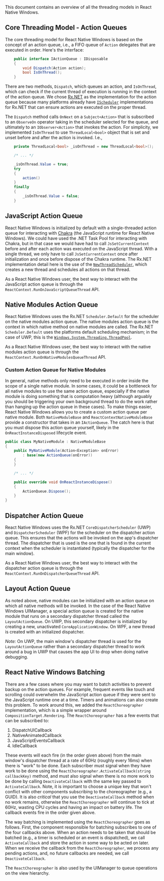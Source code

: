 This document contains an overview of all the threading models in React Native Windows.

## Core Threading Model - Action Queues

The core threading model for React Native Windows is based on the concept of an action queue, i.e., a FIFO queue of `Action` delegates that are executed in order. Here's the interface:

```c#
    public interface IActionQueue : IDisposable
    {
        void Dispatch(Action action);
        bool IsOnThread();
    }
```

There are two methods, `Dispatch`, which queues an action, and `IsOnThread`, which can check if the current thread of execution is running in the context of the action queue. We chose [Rx.NET](http://github.com/Reactive-Extensions/Rx.NET) as the implementation for the action queue because many platforms already have [`IScheduler`](https://msdn.microsoft.com/en-us/library/system.reactive.concurrency.ischeduler(v=vs.103).aspx) implementations for Rx.NET that can ensure actions are executed on the proper thread. 

The `Dispatch` method calls `OnNext` on a `Subject<Action>` that is subscribed to an `ObserveOn` operator taking in the scheduler selected for the queue, and ultimately to an `IObserver<Action>` that invokes the action. For simplicity, we implemented `IsOnThread` to use `ThreadLocal<bool>` object that is set and unset before and after the action is invoked. I.e.,

```c#
    private ThreadLocal<bool> _isOnThread = new ThreadLocal<bool>();

    /* ... */

    _isOnThread.Value = true;
    try 
    {
        action()
    }
    finally
    {
        _isOnThread.Value = false;
    }
```

## JavaScript Action Queue

React Native Windows is initialized by default with a single-threaded action queue for interacting with [Chakra](https://github.com/Microsoft/ChakraCore) (the JavaScript runtime for React Native Windows). We could have used the .NET Task Pool for interacting with Chakra, but in that case we would have had to call `JsSetCurrentContext` before and after each action was executed on the JavaScript thread. With a single thread, we only have to call `JsSetCurrentContext` once after initialization and once before dispose of the Chakra runtime. The Rx.NET implementation detail here is the use of the [`NewThreadScheduler`](https://msdn.microsoft.com/en-us/library/system.reactive.concurrency.newthreadscheduler(v=vs.103).aspx), which creates a new thread and schedules all actions on that thread.

As a React Native Windows user, the best way to interact with the JavaScript action queue is through the `ReactContext.RunOnJavaScriptQueueThread` API.

## Native Modules Action Queue

React Native Windows uses the Rx.NET `Scheduler.Default` for the scheduler on the native modules action queue. The native modules action queue is the context in which native method on native modules are called. The Rx.NET `Scheduler.Default` uses the platforms default scheduling mechanism; in the case of UWP, this is the [`Windows.System.Threading.ThreadPool`](https://docs.microsoft.com/en-us/uwp/api/Windows.System.Threading.ThreadPool).

As a React Native Windows user, the best way to interact with the native modules action queue is through the `ReactContext.RunOnNativeModulesQueueThread` API.

### Custom Action Queue for Native Modules

In general, native methods only need to be executed in order inside the scope of a single native module. In some cases, it could be a bottleneck for all native modules to use the same action queue, especially if the native module is doing something that is computation heavy (although arguably you should be triggering your own background thread to do the work rather than hanging up the action queue in these cases). To make things easier, React Native Windows allows you to create a custom action queue per native module. Both `NativeModuleBase` and `ReactContextNativeModuleBase` provide a constructor that takes in an `IActionQueue`. The catch here is that you must dispose this action queue yourself, likely in the `OnReactInstanceDisposed` lifecycle event.

```c#
public class MyNativeModule : NativeModuleBase
{
    public MyNativeModule(Action<Exception> onError)
        : base(new ActionQueue(onError))
    {
    }

    /* ... */

    public override void OnReactInstanceDispose()
    {
        ActionQueue.Dispose();
    }
}
```

## Dispatcher Action Queue

React Native Windows uses the Rx.NET `CoreDispatcherScheduler` (UWP) and `DispatcherScheduler` (WPF) for the scheduler on the dispatcher action queue. This ensures that the actions will be invoked on the app's dispatcher thread. The dispatcher that is used is the one that is found in the current context when the scheduler is instantiated (typically the dispatcher for the main window).

As a React Native Windows user, the best way to interact with the dispatcher action queue is through the `ReactContext.RunOnDispatcherQueueThread` API.

## Layout Action Queue

As noted above, native modules can be initialized with an action queue on which all native methods will be invoked. In the case of the React Native Windows UIManager, a special action queue is created for the native module that runs on a secondary dispatcher thread called the `LayoutActionQueue`. On UWP, this secondary dispatcher is initialized by creating a new, unactivated `CoreApplicationWindow`. On WPF, a new thread is created with an initialized dispatcher.

*Note:* On UWP, the main window's dispatcher thread is used for the `LayoutActionQueue` rather than a secondary dispatcher thread to work around a bug in UWP that causes the app UI to drop when doing native debugging.

## React Native Windows Batching

There are a few cases where you may want to batch activities to prevent backup on the action queues. For example, frequent events like touch and scrolling could overwhelm the JavaScript action queue if they were sent to the JavaScript runtime one at a time. Timers and animations can also create this problem. To work around this, we added the `ReactChoreographer` implementation, which is a simple wrapper around `CompositionTarget.Rendering`. The `ReactChoreographer` has a few events that can be subscribed to:

1. DispatchUICallback
2. NativeAnimatedCallback
3. JavaScriptEventsCallback
4. IdleCallback

These events will each fire (in the order given above) from the main window's dispatcher thread at a rate of 60Hz (roughly every 16ms) when there is "work" to be done. Each subscriber must signal when they have work to be done using the `ReactChoreographer.ActivateCallback(string callbackKey)` method, and must also signal when there is no more work to be done by calling `DeactivateCallback` with the same key passed to `ActivateCallback`. Note, it is important to choose a unique key that won't conflict with other components subscribing to the choreographer (e.g., a GUID). It is also *critical* that you use the `DeactivateCallback` method when no work remains, otherwise the `ReactChoreographer` will continue to tick at 60Hz, wasting CPU cycles and having an impact on battery life. The callback events fire in the order given above.

The way batching is implemented using the `ReactChoreographer` goes as follows. First, the component responsible for batching subscribes to one of the four callbacks above. When an action needs to be taken that should be batched (e.g., a timer is scheduled or an event is dispatched), we call `ActivateCallback` and store the action in some way to be acted on later. When we receive the callback from the `ReactChoreographer`, we process any pending actions, and, no future callbacks are needed, we call `DeactivateCallback`.

The `ReactChoreographer` is also used by the UIManager to queue operations on the view hierarchy.
